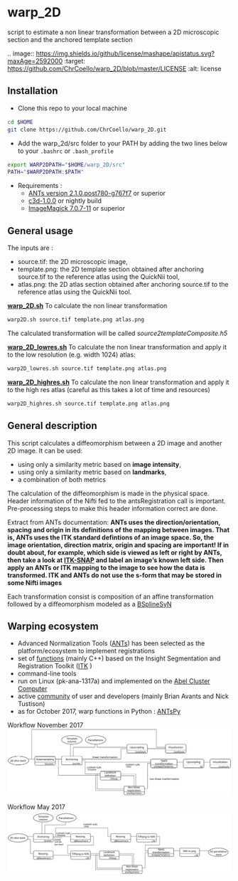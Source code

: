 # warp_2D
script to estimate a non linear transformation between a 2D microscopic section and the anchored template section

.. image:: https://img.shields.io/github/license/mashape/apistatus.svg?maxAge=2592000
   :target: https://github.com/ChrCoello/warp_2D/blob/master/LICENSE
   :alt: license

## Installation

* Clone this repo to your local machine
```bash
cd $HOME
git clone https://github.com/ChrCoello/warp_2D.git
```
* Add the warp_2d/src folder to your PATH by adding the two lines below to your ``.bashrc`` or ``.bash_profile``
```bash
export WARP2DPATH="$HOME/warp_2D/src"
PATH="$WARP2DPATH:$PATH"
```
* Requirements :
  * [ANTs version 2.1.0.post780-g767f7](https://github.com/ANTsX/ANTs) or superior
  * [c3d-1.0.0](https://sourceforge.net/projects/c3d/files/c3d/1.0.0/) or nightly build
  * [ImageMagick 7.0.7-11](https://www.imagemagick.org/script/download.php) or superior


## General usage

The inputs are :
* source.tif: the 2D microscopic image,
* template.png: the 2D template section obtained after  anchoring source.tif to the reference atlas using the QuickNii tool,
* atlas.png: the 2D atlas section obtained after anchoring source.tif to the reference atlas using the QuickNii tool.

[**warp_2D.sh**](warp_2D/src/warp_2D.sh)
To calculate the non linear transformation
```bash
warp2D.sh source.tif template.png atlas.png
```
The calculated transformation will be called *source2templateComposite.h5*

[**warp_2D_lowres.sh**](warp_2D/src/warp_2D_lowres.sh)
To calculate the non linear transformation and apply it to the low resolution (e.g. width 1024) atlas:
```bash
warp2D_lowres.sh source.tif template.png atlas.png
```

[**warp_2D_highres.sh**](warp_2D/src/warp_2D_highres.sh)
To calculate the non linear transformation and apply it to the high res atlas (careful as this takes a lot of time and resources)
```bash
warp2D_highres.sh source.tif template.png atlas.png
```

## General description

This script calculates a diffeomorphism between a 2D image and another 2D image. It can be used:
 * using only a similarity metric based on **image intensity**,  
 * using only a similarity metric based on **landmarks**,
 * a combination of both metrics

The calculation of the diffeomorphism is made in the physical space. Header information of the Nifti fed to the antsRegistration call is important. Pre-processing steps to make this header information correct are done.

Extract from ANTs documentation:
**ANTs uses the direction/orientation, spacing and origin in its definitions of the mapping between images.
That is, ANTs uses the ITK standard defintions of an image space. So, the image orientation, direction matrix, origin and spacing are important! If in doubt about, for example, which side is viewed as left or right by ANTs, then take a look at [ITK-SNAP](http://www.itksnap.org)  and label an image’s known left side. Then apply an ANTs or ITK mapping to the image to see how the data is transformed. ITK and ANTs do not use the s-form that may be stored in some Nifti images**

Each transformation consist is composition of an affine transformation followed by a diffeomorphism modeled as a [BSplineSyN](http://journal.frontiersin.org/article/10.3389/fninf.2013.00039/full)

## Warping ecosystem

  + Advanced Normalization Tools ([ANTs](http://stnava.github.io/ANTs/)) has been selected as the platform/ecosystem to implement registrations
  + set of [functions](https://github.com/ANTsX/ANTs) (mainly C++) based on the Insight Segmentation and Registration Toolkit ([ITK](https://itk.org/) )
  + command-line tools
  + run on Linux (pk-ana-1317a) and implemented on the [Abel Cluster Computer](http://www.uio.no/english/services/it/research/hpc/abel/)
  + active [community](https://sourceforge.net/p/advants/discussion/) of user and developers (mainly Brian Avants and Nick Tustison)
  + as for October 2017, warp functions in Python : [ANTsPy](https://github.com/ANTsX/ANTsPy)


Workflow November 2017
![README](images/workflow_simplified.svg)

Workflow May 2017
![README](images/workflow.svg)
